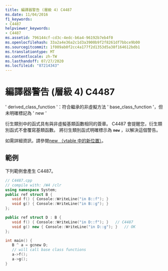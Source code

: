 ```yaml
---
title: 編譯器警告 (層級 4) C4487
ms.date: 11/04/2016
f1_keywords:
- C4487
helpviewer_keywords:
- C4487
ms.assetid: 796144cf-cd3c-4edc-b6a4-96192b7eb4f0
ms.openlocfilehash: 33a2a4e36a2c1d3a3900b9f2f8261df7bbce9b00
ms.sourcegitcommit: 1f009ab0f2cc4a177f2d1353d5a38f164612bdb1
ms.translationtype: MT
ms.contentlocale: zh-TW
ms.lasthandoff: 07/27/2020
ms.locfileid: "87214343"
---
```

# <a name="compiler-warning-level-4-c4487"></a>編譯器警告 (層級 4) C4487

' derived_class_function '：符合繼承的非虛擬方法 ' base_class_function '，但未明確標記為 ' new '

衍生類別中的函式具有與非虛擬基類函數相同的簽章。 C4487 會提醒您，衍生類別函式不會覆寫基類函數。 將衍生類別函式明確標示為 **`new`** ，以解決這個警告。

如需詳細資訊，請參閱[new （vtable 中的新位置）](../../extensions/new-new-slot-in-vtable-cpp-component-extensions.md)。

## <a name="example"></a>範例

下列範例會產生 C4487。

```cpp
// C4487.cpp
// compile with: /W4 /clr
using namespace System;
public ref struct B {
   void f() { Console::WriteLine("in B::f"); }
   void g() { Console::WriteLine("in B::g"); }
};

public ref struct D : B {
   void f() { Console::WriteLine("in D::f"); }   // C4487
   void g() new { Console::WriteLine("in D::g"); }   // OK
};

int main() {
   B ^ a = gcnew D;
   // will call base class functions
   a->f();
   a->g();
}
```
